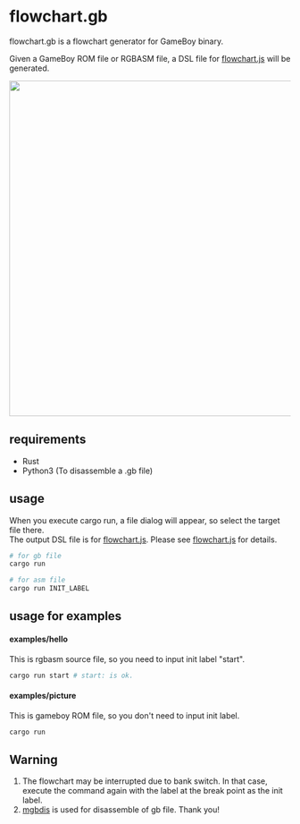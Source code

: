 # flowchart.gb

flowchart.gb is a flowchart generator for GameBoy binary.

Given a GameBoy ROM file or RGBASM file, a DSL file for [flowchart.js](https://flowchart.js.org/) will be generated.

<img src="https://imgur.com/BHgJtfR.png" width="600px">

## requirements

- Rust
- Python3 (To disassemble a .gb file)

## usage

When you execute cargo run, a file dialog will appear, so select the target file there.  
The output DSL file is for [flowchart.js](https://flowchart.js.org/). Please see [flowchart.js](https://flowchart.js.org/) for details.

```sh
# for gb file
cargo run

# for asm file
cargo run INIT_LABEL
```

## usage for examples

#### examples/hello

This is rgbasm source file, so you need to input init label "start".

```sh
cargo run start # start: is ok.
```

#### examples/picture

This is gameboy ROM file, so you don't need to input init label.

```sh
cargo run
```

## Warning

1. The flowchart may be interrupted due to bank switch. In that case, execute the command again with the label at the break point as the init label.
2. [mgbdis](https://github.com/mattcurrie/mgbdis) is used for disassemble of gb file. Thank you!
